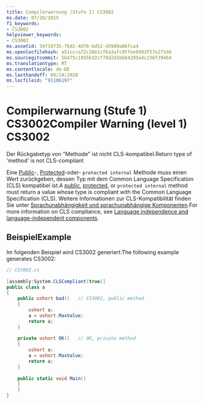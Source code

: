 ```yaml
---
title: Compilerwarnung (Stufe 1) CS3002
ms.date: 07/20/2015
f1_keywords:
- CS3002
helpviewer_keywords:
- CS3002
ms.assetid: 34f19735-76d2-4d78-bd52-45989a86fca4
ms.openlocfilehash: a51ccca72c26b1cf6a3afc9ffee0493f57e2f1dd
ms.sourcegitcommit: 5b475c1855b32cf78d2d1bbb4295e4c236f39464
ms.translationtype: MT
ms.contentlocale: de-DE
ms.lasthandoff: 09/24/2020
ms.locfileid: "91186197"
---
```

# <a name="compiler-warning-level-1-cs3002"></a><span data-ttu-id="1efc5-102">Compilerwarnung (Stufe 1) CS3002</span><span class="sxs-lookup"><span data-stu-id="1efc5-102">Compiler Warning (level 1) CS3002</span></span>

<span data-ttu-id="1efc5-103">Der Rückgabetyp von "Methode" ist nicht CLS-kompatibel.</span><span class="sxs-lookup"><span data-stu-id="1efc5-103">Return type of 'method' is not CLS-compliant</span></span>  
  
 <span data-ttu-id="1efc5-104">Eine [Public](../language-reference/keywords/public.md)-, [Protected](../language-reference/keywords/protected.md)-oder- `protected internal` Methode muss einen Wert zurückgeben, dessen Typ mit dem Common Language Specification (CLS) kompatibel ist.</span><span class="sxs-lookup"><span data-stu-id="1efc5-104">A [public](../language-reference/keywords/public.md), [protected](../language-reference/keywords/protected.md), or `protected internal` method must return a value whose type is compliant with the Common Language Specification (CLS).</span></span> <span data-ttu-id="1efc5-105">Weitere Informationen zur CLS-Kompatibilität finden Sie unter [Sprachunabhängigkeit und sprachunabhängige Komponenten](../../standard/language-independence.md).</span><span class="sxs-lookup"><span data-stu-id="1efc5-105">For more information on CLS compliance, see [Language independence and language-independent components](../../standard/language-independence.md).</span></span>
  
## <a name="example"></a><span data-ttu-id="1efc5-106">Beispiel</span><span class="sxs-lookup"><span data-stu-id="1efc5-106">Example</span></span>  

 <span data-ttu-id="1efc5-107">Im folgenden Beispiel wird CS3002 generiert:</span><span class="sxs-lookup"><span data-stu-id="1efc5-107">The following example generates CS3002:</span></span>  
  
```csharp  
// CS3002.cs  
  
[assembly:System.CLSCompliant(true)]  
public class a  
{  
    public ushort bad()   // CS3002, public method  
    {  
        ushort a;  
        a = ushort.MaxValue;  
        return a;  
    }  
  
    private ushort OK()   // OK, private method  
    {  
        ushort a;  
        a = ushort.MaxValue;  
        return a;  
    }  
  
    public static void Main()  
    {  
    }  
}  
```
